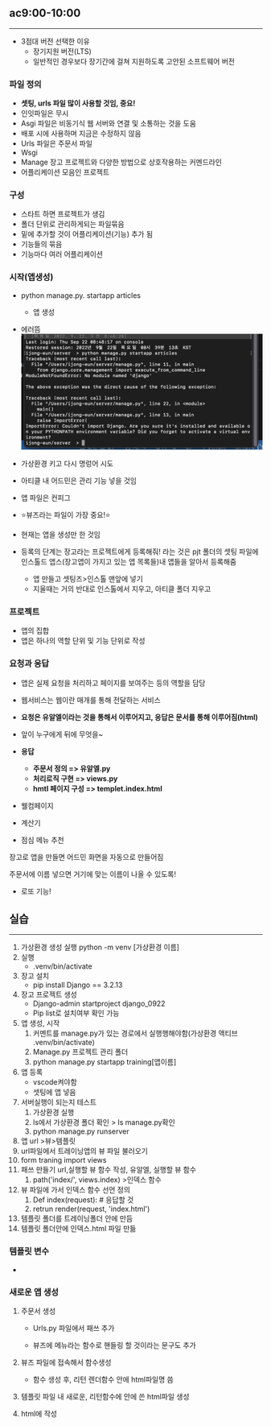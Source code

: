 ## ac9:00-10:00

---

* 3점대 버전 선택한 이유
  * 장기지원 버전(LTS)
  * 일반적인 경우보다 장기간에 걸쳐 지원하도록 고안된 소프트웨어 버전

### 파일 정의

* **셋팅, urls 파일 많이 사용할 것임, 중요!** 
* 인잇파일은 무시
* Asgi 파일은 비동기식 웹 서버와 연결 및 소통하는 것을 도움
* 배포 시에 사용하며 지금은 수정하지 않음
* Urls 파일은 주문서 파일
* Wsgi 
* Manage 장고 프로젝트와 다양한 방법으로 상호작용하는 커멘드라인
* 어플리케이션 모음인 프로젝트

### 구성

* 스타트 하면 프로젝트가 생김
* 폴더 단위로 관리하게되는 파일묶음
* 밑에 추가할 것이 어플리케이션(기능) 추가 됨
* 기능들의 묶음
* 기능마다 여러 어플리케이션 



### 시작(앱생성)

* python manage.py. startapp articles
  * 앱 생성
* 에러뜸 
  ![image-20220922093435091](0922.assets/image-20220922093435091.png)

* 가상환경 키고 다시 명렁어 시도
* 아티클 내 어드민은 관리 기능 넣을 것임
* 앱 파일은 컨피그 
* ⭐️뷰즈라는 파일이 가장 중요!⭐️
* 현재는 앱을 생성만 한 것임
* 등록의 단계는 장고라는 프로젝트에게 등록해줘! 라는 것은 pjt 폴더의 셋팅 파일에 인스톨드 앱스(장고앱이 가지고 있는 앱 목록들)내 앱들을 알아서 등록해줌
  * 앱 만들고 셋팅즈>인스톨 맨앞에 넣기 
  * 지울때는 거의 반대로 인스톨에서 지우고, 아티클 폴더 지우고 

### 프로젝트 

* 앱의 집합
* 앱은 하나의 역할 단위 및 기능 단위로 작성



### 요청과 응답

* 앱은 실제 요청을 처리하고 페이지를 보여주는 등의 역할을 담당

* 웹서비스는 웹이란 매개를 통해 전달하는 서비스

* **요청은 유알엘이라는 것을 통해서 이루어지고, 응답은 문서를 통해 이루어짐(html)**

* 앞이 누구에게 뒤에 무엇을~

* **응답**

  * **주문서 정의 => 유알엘.py**
  * **처리로직 구현 =>  views.py**
  * **hmtl 페이지 구성 => templet.index.html**

  

* 웰컴페이지
* 계산기
* 점심 메뉴 추천



장고로 앱을 만들면 어드민 화면을 자동으로 만들어짐



주문서에 이름 넣으면 거기에 맞는 이름이 나올 수 있도록! 

* 로또 기능! 



## 실습 

---

1. 가상환경 생성 실행
   python -m venv [가상환경 이름]
2. 실행
   * .venv/bin/activate
3. 장고 설치
   * pip install Django == 3.2.13
4. 장고 프로젝트 생성
   * Django-admin startproject django_0922
   * Pip list로 설치여부 확인 가능
5. 앱 생성, 시작
   1. 커멘트를 manage.py가 있는 경로에서 실행행해야함(가상환경 액티브 .venv/bin/activate)
   2. Manage.py 프로젝트 관리 폴더
   3. python manage.py startapp training[앱이름]
6. 앱 등록
   * vscode켜야함
   * 셋팅에 앱 넣음
7. 서버실행이 되는지 테스트
   1. 가상환경 실행
   2. ls에서 가상환경 폴더 확인 > ls manage.py확인
   3. python manage.py runserver
8.  앱 url >뷰>템플릿
   1. url파일에서 트레이닝앱의 뷰 파일 불러오기 
   2. form traning import views
   3. 패쓰 만들기 url,실행할 뷰 함수 작성, 유알엘, 실행할 뷰 함수
      1. path('index/', views.index) >인덱스 함수
9. 뷰 파일에 가서 인덱스 함수 선언 정의
   1. Def index(request): # 응답할 것
   2. retrun render(request, 'index.html')
10. 템플릿 폴더를 트레이닝폴더 안에 만듬
11. 템플릿 폴더안에 인덱스.html 파일 만듦





### 



### 템플릿 변수

* 



### 새로운 앱 생성

1. 주문서 생성

   * Urls.py 파일에서 패쓰 추가 

   * 뷰즈에 메뉴라는 함수로 핸들링 할 것이라는 문구도 추가 

2. 뷰즈 파일에 접속해서 함수생성
   * 함수 생성 후, 리턴 렌더함수 안에 html파일명 씀
3. 템플릿 파일 내 새로운, 리턴함수에 안에 쓴 html파일 생성
4. html에 작성





